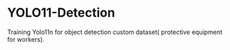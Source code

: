 # YOLO11-Detection

Training Yolo11n for object detection custom dataset( protective equipment for workers).

